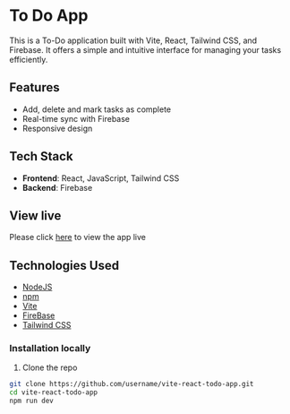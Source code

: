 # To Do App

This is a To-Do application built with Vite, React, Tailwind CSS, and Firebase. It offers a simple and intuitive interface for managing your tasks efficiently.

## Features

- Add, delete and mark tasks as complete
- Real-time sync with Firebase
- Responsive design

## Tech Stack

- **Frontend**: React, JavaScript, Tailwind CSS
- **Backend**: Firebase

## View live
Please click [here](https://cs-to-do-app.netlify.app/) to view the app live

## Technologies Used 
- [NodeJS](https://nodejs.org/en/download/)
- [npm](https://www.npmjs.com/get-npm)
- [Vite](https://vitejs.dev/guide/#scaffolding-your-first-vite-project)
- [FireBase](https://firebase.google.com/docs)
- [Tailwind CSS](https://tailwindcss.com/)

### Installation locally

1. Clone the repo

```bash
git clone https://github.com/username/vite-react-todo-app.git
cd vite-react-todo-app
npm run dev

